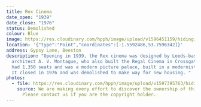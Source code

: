 ```yaml
---
title: Rex Cinema
date_open: "1939"
date_close: "1976"
status: Demolished
colour: Blue
image: https://res.cloudinary.com/hpph/image/upload/v1596451159/hidinginplainsight/rexcinema.svg
location: '{"type":"Point","coordinates":[-1.5592486,53.7596342]}'
address: Gypsy Lane, Beeston
description: "Opening in 1939, the Rex cinema was designed by Leeds-based
  architect A. V. Montague, who also built the Regal Cinema in Crossgates. It
  had 1,350 seats and was a modern picture palace, built in a modernist style.
  It closed in 1976 and was demolished to make way for new housing. "
photos:
  - file: https://res.cloudinary.com/hpph/image/upload/v1597395763/hidinginplainsight/Rex_Cinema.jpg
    source: We are making every effort to discover the ownership of this photo.
      Please contact us if you are the copyright holder.
---
```

